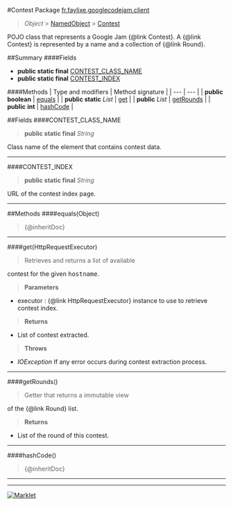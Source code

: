 #Contest
Package [fr.faylixe.googlecodejam.client](README.md)<br>

> *Object* > [NamedObject](common/NamedObject.md) > [Contest](Contest.md)

<p>POJO class that represents a Google Jam {@link Contest}.
 A {@link Contest} is represented by a name and a
 collection of {@link Round}.</p>

##Summary
####Fields
* **public static final** [CONTEST_CLASS_NAME](#contest_class_name)
* **public static final** [CONTEST_INDEX](#contest_index)

####Methods
| Type and modifiers | Method signature |
| --- | --- |
| **public** **boolean** | [equals](#equalsobject) |
| **public static** *List* | [get](#gethttprequestexecutor) |
| **public** *List* | [getRounds](#getrounds) |
| **public** **int** | [hashCode](#hashcode) |


##Fields
####CONTEST_CLASS_NAME
> **public static final** *String*
<p>Class name of the element that contains contest data.</p>

---

####CONTEST_INDEX
> **public static final** *String*
<p>URL of the contest index page.</p>

---


##Methods
####equals(Object)
> {@inheritDoc}

---

####get(HttpRequestExecutor)
> <p>Retrieves and returns a list of available
 contest for the given <tt>hostname</tt>.</p>
> **Parameters**
* executor : {@link HttpRequestExecutor} instance to use to retrieve contest index.

> **Returns**
* List of contest extracted.

> **Throws**
* *IOException* If any error occurs during contest extraction process.


---

####getRounds()
> <p>Getter that returns a immutable view
 of the {@link Round} list.</p>
> **Returns**
* List of the round of this contest.


---

####hashCode()
> {@inheritDoc}

---

---

[![Marklet](https://img.shields.io/badge/Generated%20by-Marklet-green.svg)](https://github.com/Faylixe/marklet)